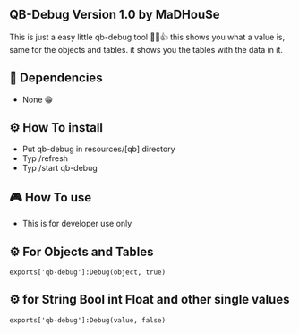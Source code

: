 ## QB-Debug Version 1.0 by MaDHouSe
This is just a easy little qb-debug tool 👊😁👍
this shows you what a value is, same for the objects and tables.
it shows you the tables with the data in it.

## 💪 Dependencies
- None 😁

## ⚙️ How To install
- Put qb-debug in resources/[qb] directory
- Typ /refresh
- Typ /start qb-debug


## 🎮 How To use 
- This is for developer use only


## ⚙️ For Objects and Tables
```
exports['qb-debug']:Debug(object, true)
```

## ⚙️ for String Bool int Float and other single values
```
exports['qb-debug']:Debug(value, false)
```
